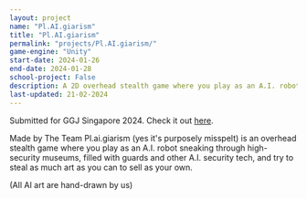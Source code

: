 ```yaml
---
layout: project
name: "Pl.AI.giarism"
title: "Pl.AI.giarism"
permalink: "projects/Pl.AI.giarism/"
game-engine: "Unity"
start-date: 2024-01-26
end-date: 2024-01-28
school-project: False
description: A 2D overhead stealth game where you play as an A.I. robot.
last-updated: 21-02-2024
---
```


Submitted for GGJ Singapore 2024. Check it out <a href="https://globalgamejam.org/games/2024/plaigiarism-4" target="_blank">here</a>. 

Made by The Team Pl.ai.giarism (yes it's purposely misspelt) is an overhead stealth game where you play as an A.I. robot sneaking through high-security museums, filled with guards and other A.I. security tech, and try to steal as much art as you can to sell as your own.

(All AI art are hand-drawn by us)
